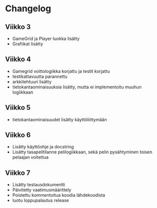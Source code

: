 # Changelog

## Viikko 3

- GameGrid ja Player luokka lisätty
- Grafiikat lisätty

## Viikko 4
- Gamegrid voittologiikka korjattu ja testit korjattu
- testikattavuutta parannettu
- arkkitehtuuri lisätty
- tietokantaominaisuuksia lisätty, mutta ei implementoitu muuhun logiikkaan

## Viikko 5

- tietokantaominaisuudet lisätty käyttöliittymään

## Viikko 6

- Lisätty käyttöohje ja docstring
- Lisätty tasapelitilanne pelilogiikkaan, sekä pelin pysähtyminen toisen pelaajan voitettua

## Viikko 7

- Lisätty testausdokumentti
- Päivitetty vaatimusmäärittely
- Poistettu kommentoitua koodia lähdekoodista
- luotu loppupalautus release